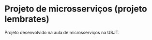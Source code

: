 # Projeto de microsserviços (projeto lembrates)
Projeto desenvolvido na aula de microsserviços na USJT.
